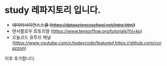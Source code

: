 # study 레파지토리 입니다.

* ~~데이터사이언스스쿨 (https://datascienceschool.net/intro.html)~~
* 텐서플로우 튜토리얼 (https://www.tensorflow.org/tutorials?hl=ko)
* 오늘코드 유투브 채널 (https://www.youtube.com/c/todaycode/featured,https://github.com/corazzon)

이후 추가합니다.
